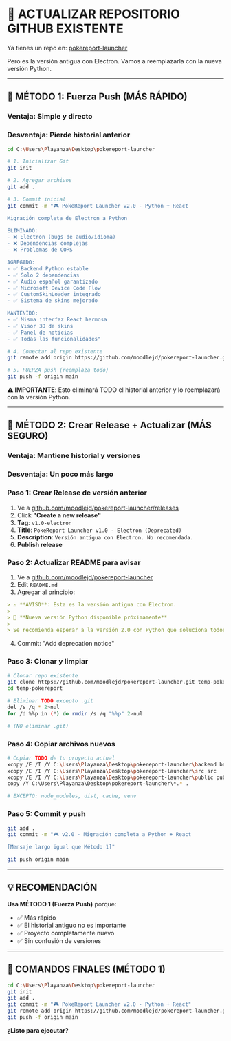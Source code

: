 # 🔄 ACTUALIZAR REPOSITORIO GITHUB EXISTENTE

Ya tienes un repo en: [pokereport-launcher](https://github.com/moodlejd/pokereport-launcher)

Pero es la versión antigua con Electron. Vamos a reemplazarla con la nueva versión Python.

---

## 🎯 **MÉTODO 1: Fuerza Push (MÁS RÁPIDO)**

### **Ventaja**: Simple y directo
### **Desventaja**: Pierde historial anterior

```bash
cd C:\Users\Playanza\Desktop\pokereport-launcher

# 1. Inicializar Git
git init

# 2. Agregar archivos
git add .

# 3. Commit inicial
git commit -m "🎮 PokeReport Launcher v2.0 - Python + React

Migración completa de Electron a Python

ELIMINADO:
- ❌ Electron (bugs de audio/idioma)
- ❌ Dependencias complejas
- ❌ Problemas de CORS

AGREGADO:
- ✅ Backend Python estable
- ✅ Solo 2 dependencias
- ✅ Audio español garantizado
- ✅ Microsoft Device Code Flow
- ✅ CustomSkinLoader integrado
- ✅ Sistema de skins mejorado

MANTENIDO:
- ✅ Misma interfaz React hermosa
- ✅ Visor 3D de skins
- ✅ Panel de noticias
- ✅ Todas las funcionalidades"

# 4. Conectar al repo existente
git remote add origin https://github.com/moodlejd/pokereport-launcher.git

# 5. FUERZA push (reemplaza todo)
git push -f origin main
```

**⚠️ IMPORTANTE**: Esto eliminará TODO el historial anterior y lo reemplazará con la versión Python.

---

## 🎯 **MÉTODO 2: Crear Release + Actualizar (MÁS SEGURO)**

### **Ventaja**: Mantiene historial y versiones
### **Desventaja**: Un poco más largo

### **Paso 1: Crear Release de versión anterior**
1. Ve a [github.com/moodlejd/pokereport-launcher/releases](https://github.com/moodlejd/pokereport-launcher/releases)
2. Click **"Create a new release"**
3. **Tag**: `v1.0-electron`
4. **Title**: `PokeReport Launcher v1.0 - Electron (Deprecated)`
5. **Description**: `Versión antigua con Electron. No recomendada.`
6. **Publish release**

### **Paso 2: Actualizar README para avisar**
1. Ve a [github.com/moodlejd/pokereport-launcher](https://github.com/moodlejd/pokereport-launcher)
2. Edit `README.md`
3. Agregar al principio:
```markdown
> ⚠️ **AVISO**: Esta es la versión antigua con Electron.
> 
> 🚀 **Nueva versión Python disponible próximamente**
> 
> Se recomienda esperar a la versión 2.0 con Python que soluciona todos los problemas.
```
4. Commit: "Add deprecation notice"

### **Paso 3: Clonar y limpiar**
```bash
# Clonar repo existente
git clone https://github.com/moodlejd/pokereport-launcher.git temp-pokereport
cd temp-pokereport

# Eliminar TODO excepto .git
del /s /q * 2>nul
for /d %%p in (*) do rmdir /s /q "%%p" 2>nul

# (NO eliminar .git)
```

### **Paso 4: Copiar archivos nuevos**
```bash
# Copiar TODO de tu proyecto actual
xcopy /E /I /Y C:\Users\Playanza\Desktop\pokereport-launcher\backend backend
xcopy /E /I /Y C:\Users\Playanza\Desktop\pokereport-launcher\src src
xcopy /E /I /Y C:\Users\Playanza\Desktop\pokereport-launcher\public public
copy /Y C:\Users\Playanza\Desktop\pokereport-launcher\*.* .

# EXCEPTO: node_modules, dist, cache, venv
```

### **Paso 5: Commit y push**
```bash
git add .
git commit -m "🎮 v2.0 - Migración completa a Python + React

[Mensaje largo igual que Método 1]"

git push origin main
```

---

## 💡 **RECOMENDACIÓN**

**Usa MÉTODO 1 (Fuerza Push)** porque:
- ✅ Más rápido
- ✅ El historial antiguo no es importante
- ✅ Proyecto completamente nuevo
- ✅ Sin confusión de versiones

---

## 🚀 **COMANDOS FINALES (MÉTODO 1)**

```bash
cd C:\Users\Playanza\Desktop\pokereport-launcher
git init
git add .
git commit -m "🎮 PokeReport Launcher v2.0 - Python + React"
git remote add origin https://github.com/moodlejd/pokereport-launcher.git
git push -f origin main
```

**¿Listo para ejecutar?**
